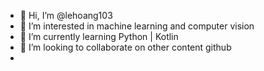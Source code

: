 - 👋 Hi, I’m @lehoang103
- 👀 I’m interested in machine learning and computer vision
- 🌱 I’m currently learning Python | Kotlin
- 💞️ I’m looking to collaborate on other content github
-

<!---
lehoang103/lehoang103 is a ✨ special ✨ repository because its `README.md` (this file) appears on your GitHub profile.
You can click the Preview link to take a look at your changes.
--->
